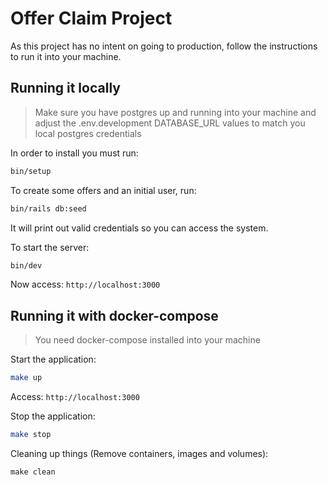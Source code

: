# Offer Claim Project
As this project has no intent on going to production, follow the instructions to run it into your machine.

## Running it locally

> Make sure you have postgres up and running into your machine
> and adjust the .env.development DATABASE_URL values to match you local postgres credentials

In order to install you must run:
```sh
bin/setup
```

To create some offers and an initial user, run:
```sh
bin/rails db:seed
```
It will print out valid credentials so you can access the system.

To start the server:
```sh
bin/dev
```

Now access:
`http://localhost:3000`


## Running it with docker-compose

> You need docker-compose installed into your machine

Start the application:
```sh
make up
```

Access:
`http://localhost:3000`

Stop the application:
```sh
make stop
```

Cleaning up things (Remove containers, images and volumes):
```
make clean
```
